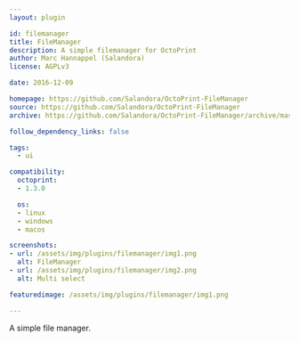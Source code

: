 ```yaml
---
layout: plugin

id: filemanager
title: FileManager
description: A simple filemanager for OctoPrint
author: Marc Hannappel (Salandora)
license: AGPLv3

date: 2016-12-09

homepage: https://github.com/Salandora/OctoPrint-FileManager
source: https://github.com/Salandora/OctoPrint-FileManager
archive: https://github.com/Salandora/OctoPrint-FileManager/archive/master.zip

follow_dependency_links: false

tags:
  - ui

compatibility:
  octoprint:
  - 1.3.0

  os:
  - linux
  - windows
  - macos

screenshots:
- url: /assets/img/plugins/filemanager/img1.png
  alt: FileManager
- url: /assets/img/plugins/filemanager/img2.png
  alt: Multi select

featuredimage: /assets/img/plugins/filemanager/img1.png

---
```


A simple file manager.
